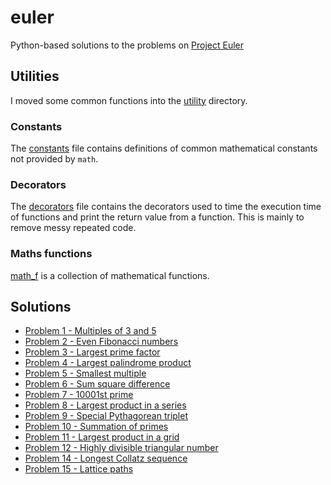 # euler

Python-based solutions to the problems on [Project Euler](https://projecteuler.net/)

## Utilities

I moved some common functions into the [utility](utility) directory.

### Constants

The [constants](utility/constants.py) file contains definitions of common mathematical constants not provided by `math`.

### Decorators

The [decorators](utility/decorators.py) file contains the decorators used to time the execution time of functions and print the return value from a function. This is mainly to remove messy repeated code.

### Maths functions

[math_f](utility/math_f.py) is a collection of mathematical functions.

## Solutions

-   [Problem 1 - Multiples of 3 and 5](problem1.py)
-   [Problem 2 - Even Fibonacci numbers](problem2.py)
-   [Problem 3 - Largest prime factor](problem3.py)
-   [Problem 4 - Largest palindrome product](problem4.py)
-   [Problem 5 - Smallest multiple](problem5.py)
-   [Problem 6 - Sum square difference](problem6.py)
-   [Problem 7 - 10001st prime](problem7.py)
-   [Problem 8 - Largest product in a series](problem8.py)
-   [Problem 9 - Special Pythagorean triplet](problem9.py)
-   [Problem 10 - Summation of primes](problem10.py)
-   [Problem 11 - Largest product in a grid](problem11.py)
-   [Problem 12 - Highly divisible triangular number](problem12.py)
-   [Problem 14 - Longest Collatz sequence](problem14.py)
-   [Problem 15 - Lattice paths](problem15.py)
